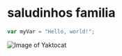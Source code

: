# saludinhos familia
``` javascript
var myVar = "Hello, world!";
```

![Image of Yaktocat](https://octodex.github.com/images/yaktocat.png)

